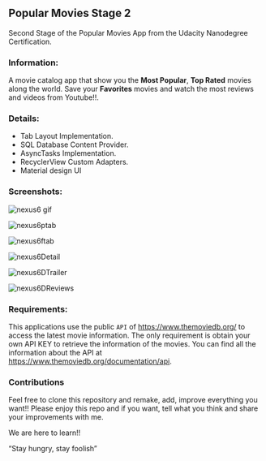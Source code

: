 ## Popular Movies Stage 2
Second Stage of the Popular Movies App from the Udacity Nanodegree Certification.

### Information:
A movie catalog app that show you the **Most Popular**, **Top Rated** movies along the world. Save your **Favorites** movies and watch the most reviews and videos from Youtube!!.

### Details:
- Tab Layout Implementation.
- SQL Database Content Provider.
- AsyncTasks Implementation.
- RecyclerView Custom Adapters.
- Material design UI

### Screenshots:
![nexus6 gif](https://github.com/jgodort/PopularMoviesStage2/blob/master/screenshots/giphy.gif?raw=true)

![nexus6ptab](https://github.com/jgodort/PopularMoviesStage2/blob/master/screenshots/nexus6_popular_tab.png?raw=true)

![nexus6ftab](https://github.com/jgodort/PopularMoviesStage2/blob/master/screenshots/nexus6_favorites_tab.png?raw=true)

![nexus6Detail](https://github.com/jgodort/PopularMoviesStage2/blob/master/screenshots/nexus6_detail.png?raw=true)

![nexus6DTrailer](https://github.com/jgodort/PopularMoviesStage2/blob/master/screenshots/nexus6_detail_videos.png?raw=true)

![nexus6DReviews](https://github.com/jgodort/PopularMoviesStage2/blob/master/screenshots/nexus6_detail_reviews.png?raw=true)


### Requirements:

This applications use the public `API` of https://www.themoviedb.org/ to access the latest movie information. The only requirement is obtain your own API KEY to retrieve the information of the movies. You can find all the information about the API at https://www.themoviedb.org/documentation/api.

### Contributions

Feel free to clone this repository and remake, add, improve everything you want!! Please enjoy this repo and if you want, tell what you think and share your improvements with me.

We are here to learn!!  

“Stay hungry, stay foolish”
